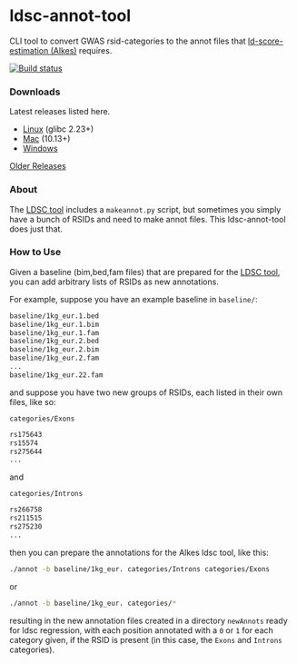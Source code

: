 # ldsc-annot-tool
CLI tool to convert GWAS rsid-categories to the annot files that [ld-score-estimation (Alkes)](https://github.com/bulik/ldsc) requires.

[![Build status](https://ci.appveyor.com/api/projects/status/ej5xh7odg28rcwrt?svg=true)](https://ci.appveyor.com/project/JorySchossau/ldsc-annot-tool)

### Downloads
Latest releases listed here.
* [Linux](https://github.com/JorySchossau/ldsc-annot-tool/releases/latest/download/lin_annot.zip) (glibc 2.23+)
* [Mac](https://github.com/JorySchossau/ldsc-annot-tool/releases/latest/download/osx_annot.zip) (10.13+)
* [Windows](https://github.com/JorySchossau/ldsc-annot-tool/releases/latest/download/win_annot.zip)

[Older Releases](https://github.com/JorySchossau/ldsc-annot-tool/releases)

### About
The [LDSC tool](https://github.com/bulik/ldsc) includes a `makeannot.py` script, but sometimes you simply have a bunch of RSIDs and need to make annot files. This ldsc-annot-tool does just that.

### How to Use
Given a baseline (bim,bed,fam files) that are prepared for the [LDSC tool](https://github.com/bulik/ldsc), you can add arbitrary lists of RSIDs as new annotations.

For example, suppose you have an example baseline in `baseline/`:

```sh
baseline/1kg_eur.1.bed
baseline/1kg_eur.1.bim
baseline/1kg_eur.1.fam
baseline/1kg_eur.2.bed
baseline/1kg_eur.2.bim
baseline/1kg_eur.2.fam
...
baseline/1kg_eur.22.fam
```

and suppose you have two new groups of RSIDs, each listed in their own files, like so:

`categories/Exons`
```sh
rs175643
rs15574
rs275644
...
```

and

`categories/Introns`
```sh
rs266758
rs211515
rs275230
...
```

then you can prepare the annotations for the Alkes ldsc tool, like this:

```sh
./annot -b baseline/1kg_eur. categories/Introns categories/Exons
```

or

```sh
./annot -b baseline/1kg_eur. categories/*
```

resulting in the new annotation files created in a directory `newAnnots` ready for ldsc regression, with each position annotated with a `0` or `1` for each category given, if the RSID is present (in this case, the `Exons` and `Introns` categories).
